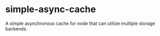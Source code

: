 simple-async-cache
==================

A simple asynchronous cache for node that can utilize multiple storage backends.
